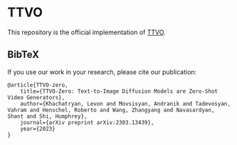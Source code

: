 


# TTVO

This repository is the official implementation of [TTVO](https://arxiv.org/abs/2303.13439).


## BibTeX
If you use our work in your research, please cite our publication:
```
@article{TTVO-zero,
    title={TTVO-Zero: Text-to-Image Diffusion Models are Zero-Shot Video Generators},
    author={Khachatryan, Levon and Movsisyan, Andranik and Tadevosyan, Vahram and Henschel, Roberto and Wang, Zhangyang and Navasardyan, Shant and Shi, Humphrey},
    journal={arXiv preprint arXiv:2303.13439},
    year={2023}
}
```
